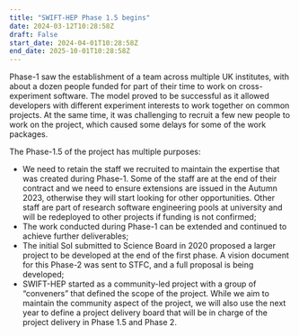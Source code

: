 ```yaml
---
title: "SWIFT-HEP Phase 1.5 begins"
date: 2024-03-12T10:28:58Z
draft: False
start_date: 2024-04-01T10:28:58Z
end_date: 2025-10-01T10:28:58Z
---
```

Phase-1 saw the establishment of a team across multiple UK institutes, with about a dozen people 
funded for part of their time to work on cross-experiment software. The model proved to be 
successful as it allowed developers with different experiment interests to work together on 
common projects. At the same time, it was challenging to recruit a few new people to work on the 
project, which caused some delays for some of the work packages. 

The Phase-1.5 of the project has multiple purposes:
* We need to retain the staff we recruited to maintain the expertise that was created during 
Phase-1. Some of the staff are at the end of their contract and we need to ensure extensions are 
issued in the Autumn 2023, otherwise they will start looking for other opportunities. Other 
staff are part of research software engineering pools at university and will be redeployed to 
other projects if funding is not confirmed;
* The work conducted during Phase-1 can be extended and continued to achieve further 
deliverables; 
* The initial SoI submitted to Science Board in 2020 proposed a larger project to be developed 
at  the end of the first phase. A vision document for this Phase-2 was sent to STFC, and a full 
proposal is being developed;
* SWIFT-HEP started as a community-led project with a group of “conveners” that defined the 
scope  of the project. While we aim to maintain the community aspect of the project, we will 
also use  the next year to define a project delivery board that will be in charge of the project 
delivery  in Phase 1.5 and Phase 2. 

